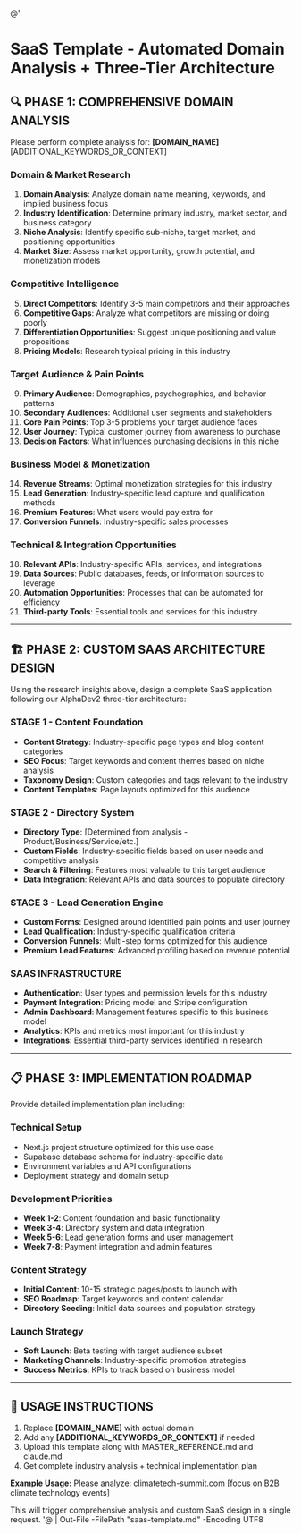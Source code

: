 @'
# SaaS Template - Automated Domain Analysis + Three-Tier Architecture

## 🔍 **PHASE 1: COMPREHENSIVE DOMAIN ANALYSIS**

Please perform complete analysis for: **[DOMAIN_NAME]** [ADDITIONAL_KEYWORDS_OR_CONTEXT]

### **Domain & Market Research**
1. **Domain Analysis**: Analyze domain name meaning, keywords, and implied business focus
2. **Industry Identification**: Determine primary industry, market sector, and business category  
3. **Niche Analysis**: Identify specific sub-niche, target market, and positioning opportunities
4. **Market Size**: Assess market opportunity, growth potential, and monetization models

### **Competitive Intelligence**  
5. **Direct Competitors**: Identify 3-5 main competitors and their approaches
6. **Competitive Gaps**: Analyze what competitors are missing or doing poorly
7. **Differentiation Opportunities**: Suggest unique positioning and value propositions
8. **Pricing Models**: Research typical pricing in this industry

### **Target Audience & Pain Points**
9. **Primary Audience**: Demographics, psychographics, and behavior patterns
10. **Secondary Audiences**: Additional user segments and stakeholders  
11. **Core Pain Points**: Top 3-5 problems your target audience faces
12. **User Journey**: Typical customer journey from awareness to purchase
13. **Decision Factors**: What influences purchasing decisions in this niche

### **Business Model & Monetization**
14. **Revenue Streams**: Optimal monetization strategies for this industry
15. **Lead Generation**: Industry-specific lead capture and qualification methods
16. **Premium Features**: What users would pay extra for
17. **Conversion Funnels**: Industry-specific sales processes

### **Technical & Integration Opportunities**
18. **Relevant APIs**: Industry-specific APIs, services, and integrations
19. **Data Sources**: Public databases, feeds, or information sources to leverage
20. **Automation Opportunities**: Processes that can be automated for efficiency
21. **Third-party Tools**: Essential tools and services for this industry

---

## 🏗️ **PHASE 2: CUSTOM SAAS ARCHITECTURE DESIGN**

Using the research insights above, design a complete SaaS application following our AlphaDev2 three-tier architecture:

### **STAGE 1 - Content Foundation**
- **Content Strategy**: Industry-specific page types and blog content categories
- **SEO Focus**: Target keywords and content themes based on niche analysis
- **Taxonomy Design**: Custom categories and tags relevant to the industry
- **Content Templates**: Page layouts optimized for this audience

### **STAGE 2 - Directory System**  
- **Directory Type**: [Determined from analysis - Product/Business/Service/etc.]
- **Custom Fields**: Industry-specific fields based on user needs and competitive analysis
- **Search & Filtering**: Features most valuable to this target audience
- **Data Integration**: Relevant APIs and data sources to populate directory

### **STAGE 3 - Lead Generation Engine**
- **Custom Forms**: Designed around identified pain points and user journey
- **Lead Qualification**: Industry-specific qualification criteria  
- **Conversion Funnels**: Multi-step forms optimized for this audience
- **Premium Lead Features**: Advanced profiling based on revenue potential

### **SAAS INFRASTRUCTURE**
- **Authentication**: User types and permission levels for this industry
- **Payment Integration**: Pricing model and Stripe configuration
- **Admin Dashboard**: Management features specific to this business model
- **Analytics**: KPIs and metrics most important for this industry
- **Integrations**: Essential third-party services identified in research

---

## 📋 **PHASE 3: IMPLEMENTATION ROADMAP**

Provide detailed implementation plan including:

### **Technical Setup**
- Next.js project structure optimized for this use case
- Supabase database schema for industry-specific data
- Environment variables and API configurations
- Deployment strategy and domain setup

### **Development Priorities**
- **Week 1-2**: Content foundation and basic functionality
- **Week 3-4**: Directory system and data integration  
- **Week 5-6**: Lead generation forms and user management
- **Week 7-8**: Payment integration and admin features

### **Content Strategy**
- **Initial Content**: 10-15 strategic pages/posts to launch with
- **SEO Roadmap**: Target keywords and content calendar
- **Directory Seeding**: Initial data sources and population strategy

### **Launch Strategy**  
- **Soft Launch**: Beta testing with target audience subset
- **Marketing Channels**: Industry-specific promotion strategies
- **Success Metrics**: KPIs to track based on business model

---

## 🎯 **USAGE INSTRUCTIONS**

1. Replace **[DOMAIN_NAME]** with actual domain
2. Add any **[ADDITIONAL_KEYWORDS_OR_CONTEXT]** if needed
3. Upload this template along with MASTER_REFERENCE.md and claude.md
4. Get complete industry analysis + technical implementation plan

**Example Usage:**
Please analyze: climatetech-summit.com [focus on B2B climate technology events]


This will trigger comprehensive analysis and custom SaaS design in a single request.
'@ | Out-File -FilePath "saas-template.md" -Encoding UTF8
